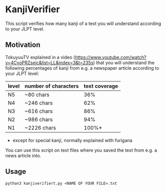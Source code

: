 # KanjiVerifier
This script verifies how many kanji of a text you will understand according to your JLPT level. 

## Motivation

TokuyuuTV explained in a video (https://www.youtube.com/watch?v=4CvoPRZsejc&list=LL&index=3&t=235s) that you will understand the following percentages of kanji from e.g. a newspaper article according to your JLPT level:


| level | number of characters | text coverage |
| ----- | -------------------- | ------------- |
| N5    |  ~80 chars           | 36%           |
| N4    |  ~246 chars          | 62%           |
| N3    |  ~616 chars          | 86%           |
| N2    |  ~986 chars          | 94%           |
| N1    |  ~2226 chars         | 100%*         | 
  * except for special kanji, normally explained with furigana 

You can use this script on text files where you saved the text from e.g. a news article into. 


## Usage

[^1]: Insert your e.g. article's text into a file. (test.txt includes an example)
[^2]: Run the script by executing:
```
python3 kanjiverifiert.py <NAME OF YOUR FILE>.txt
```
